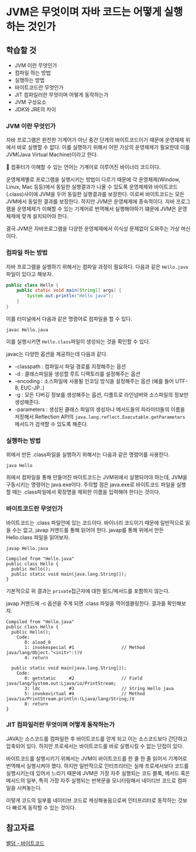 # JVM은 무엇이며 자바 코드는 어떻게 실행하는 것인가

## 학습할 것
- JVM 이란 무엇인가
- 컴파일 하는 방법
- 실행하는 방법
- 바이트코드란 무엇인가
- JIT 컴파일러란 무엇이며 어떻게 동작하는가
- JVM 구성요소
- JDK와 JRE의 차이

### JVM 이란 무엇인가
자바 프로그램은 완전한 기계어가 아닌 중간 단계의 바이트코드이기 때문에 운영체제 위에서 바로 실행할 수 없다. 이를 실행하기 위해서 어떤 가상의 운영체제가 필요한데 이를 JVM(Java Virtual Machine)이라고 한다. 

:dart: 컴퓨터가 이해할 수 있는 언어는 기계어로 이루어진 바이너리 코드이다.

운영체제별로 프로그램을 실행시키는 방법이 다르기 때문에 각 운영체제(Window, Linux, Mac 등등)에서 동일한 실행결과가 나올 수 있도록 운영체제와 바이트코드(.class)사이에 JVM을 두어 동일한 실행결과를 보장한다. 이로써 바이트코드는 모든 JVM에서 동일한 결과를 보장한다. 하지만 JVM은 운영체제에 종속적이다. 자바 프로그램을 운영체제가 이해할 수 있는 기계어로 번역해서 실행해야하기 떄문에 JVM은 운영체제에 맞게 설치되어야 한다.

결국 JVM은 자바프로그램을 다양한 운영체제에서 이식성 문제없이 도와주는 가상 머신이다.

### 컴파일 하는 방법
자바 프로그램을 실행하기 위해서는 컴파일 과정이 필요하다. 다음과 같은 `Hello.java`파일이 있다고 해보자.
```java
public class Hello {
    public static void main(String[] args) {
        System.out.println("Hello java");
    }
}
```
이를 터미널에서 다음과 같은 명령어로 컴파일을 할 수 있다.
```
javac Hello.java
```
이를 실행시키면 `Hello.class`파일이 생성되는 것을 확인할 수 있다.

javac는 다양한 옵션을 제공하는데 다음과 같다.
- -classpath : 컴파일시 파일 경로를 지정해주는 옵션
- -d : 클래스파일을 생성할 루트 디렉토리를 설정해주는 옵션
- -encoding : 소스파일에 사용될 인코딩 방식을 설정해주는 옵션 (예를 들어 UTF-8, EUC-JP..)
- -g : 모든 디버깅 정보를 생성해주는 옵션, 디폴트로 라인넘버와 소스파일의 정보만 생성해준다.
- -parameters : 생성된 클래스 파일의 생성자나 메서드들의 파라미터들의 이름을 저장해서 Reflection API의 `java.lang.reflect.Executable.getParameters` 메서드가 검색할 수 있도록 해준다.


### 실행하는 방법
위에서 만든 .class파일을 실행하기 위해서는 다음과 같은 명령어를 사용한다.
```
java Hello
```
위에서 컴파일을 통해 만들어진 바이트코드는 JVM위에서 실행되어야 하는데, JVM을 구동시키는 명령어는 java.exe이다. 주의할 점은 java.exe로 바이트코드 파일을 실행할 때는 .class파일에서 확장명을 제외한 이름을 입력해야 한다는 것이다.

### 바이트코드란 무엇인가
바이트코드는 .class 파일안에 있는 코드이다. 바이너리 코드이기 때문에 일반적으로 읽을 수는 없고, javap 커맨드를 통해 읽어야 한다. javap를 통해 위에서 만든 Hello.class 파일을 읽어보자. 
```
javap Hello.java
```
```
Compiled from "Hello.java"
public class Hello {
  public Hello();
  public static void main(java.lang.String[]);
}
```
기본적으로 위 결과는 `private`접근자에 대한 필드/메서드를 포함하지 않는다.

javap 커맨드에 -c 옵션을 주게 되면 .class 파일을 역어셈블링한다. 결과를 확인해보자.
```
Compiled from "Hello.java"
public class Hello {
  public Hello();
    Code:
       0: aload_0
       1: invokespecial #1                  // Method java/lang/Object."<init>":()V
       4: return

  public static void main(java.lang.String[]);
    Code:
       0: getstatic     #2                  // Field java/lang/System.out:Ljava/io/PrintStream;
       3: ldc           #3                  // String Hello java
       5: invokevirtual #4                  // Method java/io/PrintStream.println:(Ljava/lang/String;)V
       8: return
}
```

### JIT 컴파일러란 무엇이며 어떻게 동작하는가

JAVA는 소스코드를 컴파일한 후 바이트코드를 얻게 되고 이는 소스코드보다 간단하고 압축되어 있다. 하지만 프로세서는 바이트코드를 바로 실행시킬 수 없는 단접이 있다. 

바이트코드를 실행시키기 위해서는 JVM이 바이트코드를 한 줄 한 줄 읽어서 기계어로 번역해서 실행시켜야 했다. 하지만 일반적으로 인터프리터는 실제 프로세서보다 코드를 실행시키는데 있어서 느리기 때문에 JVM은 가장 자주 실행되는 코드 블록, 메서드 혹은 메서드의 일부, 특히 가장 자주 실행되는 반복문을 모니터링해서 네이티브 코드로 컴파일을 시켜놓는다. 

이렇게 코드의 일부를 네이티브 코드로 캐싱해놓음으로써 인터프리터로 동작하는 것보다 빠르게 동작할 수 있는 것이다.

## 참고자료
[밸덩 - 바이트코드](https://www.baeldung.com/java-class-view-bytecode)

